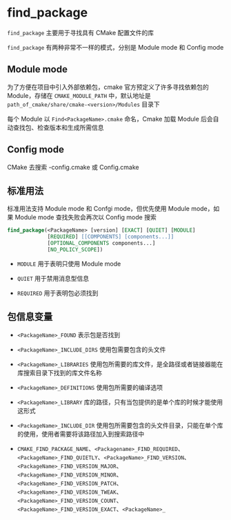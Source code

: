# find_package

`find_package` 主要用于寻找具有 CMake 配置文件的库

`find_package` 有两种非常不一样的模式，分别是 Module mode 和 Config mode

## Module mode

为了方便在项目中引入外部依赖包，cmake 官方预定义了许多寻找依赖包的 Module，存储在 `CMAKE_MODULE_PATH` 中，默认地址是 `path_of_cmake/share/cmake-<version>/Modules` 目录下

每个 Module 以 `Find<PackageName>.cmake` 命名，Cmake 加载 Module 后会自动查找包、检查版本和生成所需信息

## Config mode

CMake 去搜索 <lowercasePackageName>-config.cmake 或 <PackageName>Config.cmake

## 标准用法

标准用法支持 Module mode 和 Confgi mode，但优先使用 Module mode，如果 Module mode 查找失败会再次以 Config mode 搜索

```cmake
find_package(<PackageName> [version] [EXACT] [QUIET] [MODULE]
             [REQUIRED] [[COMPONENTS] [components...]]
             [OPTIONAL_COMPONENTS components...]
             [NO_POLICY_SCOPE])
```

- `MODULE` 用于表明只使用 Module mode

- `QUIET` 用于禁用消息型信息

- `REQUIRED` 用于表明包必须找到

## 包信息变量

- `<PackageName>_FOUND` 表示包是否找到

- `<PackageName>_INCLUDE_DIRS` 使用包需要包含的头文件

- `<PackageName>_LIBRARIES` 使用包所需要的库文件，是全路径或者链接器能在库搜索目录下找到的库文件名称

- `<PackageName>_DEFINITIONS` 使用包所需要的编译选项

- `<PackageName>_LIBRARY` 库的路径，只有当包提供的是单个库的时候才能使用这形式

- `<PackageName>_INCLUDE_DIR` 使用包所需要包含的头文件目录，只能在单个库的使用，使用者需要将该路径加入到搜索路径中

- `CMAKE_FIND_PACKAGE_NAME`、`<Packagename>_FIND_REQUIRED`、`<PackageName>_FIND_QUIETLY`、`<PackageName>_FIND_VERSION`、`<PackageName>_FIND_VERSION_MAJOR`、`<PackageName>_FIND_VERSION_MINOR`、`<PackageName>_FIND_VERSION_PATCH`、`<PackageName>_FIND_VERSION_TWEAK`、`<PackageName>_FIND_VERSION_COUNT`、`<PackageName>_FIND_VERSION_EXACT`、`<PackageName>_`
